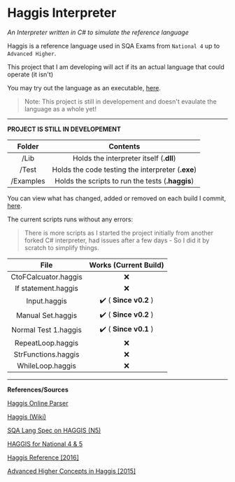 # Haggis Interpreter
 *An Interpreter written in C# to simulate the reference language*


Haggis is a reference language used in SQA Exams from `National 4` up to `Advanced Higher`.

This project that I am developing will act if its an actual language that could operate (it isn't)	

You may try out the language as an executable, [here](https://github.com/TheE7Player/HaggisInterpreter/releases).
> Note: This project is still in developement and doesn't evaulate the language as a whole yet!

------

**PROJECT IS STILL IN DEVELOPEMENT**

|  Folder   |                     Contents                      |
| :-------: | :-----------------------------------------------: |
|   /Lib    |      Holds the interpreter itself (**.dll**)      |
|   /Test   | Holds the code testing the interpreter (**.exe**) |
| /Examples | Holds the scripts to run the tests (**.haggis**)  |



You can view what has changed, added or removed on each build I commit, [here](https://github.com/TheE7Player/HaggisInterpreter/blob/master/updates.md).



The current scripts runs without any errors:

> There is more scripts as I started the project initially from another forked C# interpreter, had issues after a few days - So I did it by scratch to simplify things.



|         File         | Works (Current Build) |
| :------------------: | :-------------------: |
| CtoFCalcuator.haggis |           ❌           |
| If statement.haggis  |           ❌           |
|     Input.haggis     | ✔️ ( **Since v0.2** )  |
|  Manual Set.haggis   | ✔️ ( **Since v0.2** )  |
| Normal Test 1.haggis | ✔️ ( **Since v0.1** )  |
|  RepeatLoop.haggis   |           ❌           |
| StrFunctions.haggis  |           ❌           |
|   WhileLoop.haggis   |           ❌           |

------

**References/Sources**

[Haggis Online Parser](https://haggis4sqa.appspot.com)

[Haggis (Wiki)](https://en.wikipedia.org/wiki/Haggis_(programming_language))

[SQA Lang Spec on HAGGIS (N5)](http://www.cathkin.s-lanark.sch.uk/faculties/technologies/computing/n3-5/downloads/Haggis%20Pseudocode.pdf)

[HAGGIS for National 4 & 5](http://www.bannermanhigh.glasgow.sch.uk/Websites/SchSecBannerman/UserFiles/file/Departments/Computing/Haggis%20Pseudo%20Code.pdf)

[Haggis Reference [2016]](https://www.sqa.org.uk/sqa/files_ccc/Reference-language-for-Computing-Science-Sep2016.pdf)

[Advanced Higher Concepts in Haggis [2015]](http://www.macs.hw.ac.uk/~greg/Teaching%20Programming/AH%20A%20and%20DS.pdf)
